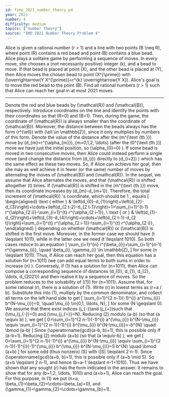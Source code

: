 ```yaml
---
id: fimo_2021_number_theory_p4
year: 2021
number: 4
difficulty: medium
topics: ["number theory"]
source: "IMO 2021 Number Theory Problem 4"
---
```


Alice is given a rational number \(r > 1\) and a line with two points \(B \neq R\), where point \(R\) contains a red bead and point \(B\) contains a blue bead. Alice plays a solitaire game by performing a sequence of moves. In every move, she chooses a (not necessarily positive) integer \(k\), and a bead to move. If that bead is placed at point \(X\), and the other bead is placed at \(Y\), then Alice moves the chosen bead to point \(X^{\prime}\) with \(\overrightarrow{Y X^{\prime}}=r^{k} \overrightarrow{Y X}\).
Alice's goal is to move the red bead to the point \(B\). Find all rational numbers \(r > 1\) such that Alice can reach her goal in at most 2021 moves.


---
Denote the red and blue beads by \(\mathcal{R}\) and \(\mathcal{B}\), respectively. Introduce coordinates on the line and identify the points with their coordinates so that \(R=0\) and \(B=1\). Then, during the game, the coordinate of \(\mathcal{R}\) is always smaller than the coordinate of \(\mathcal{B}\). Moreover, the distance between the beads always has the form \(r^{\ell}\) with \(\ell \in \mathbb{Z}\), since it only multiplies by numbers of this form. Denote the value of the distance after the \(m^{\text {th }}\) move by \(d_{m}=r^{\alpha_{m}}\), \(m=0,1,2, \ldots\) (after the \(0^{\text {th }}\) move we have just the initial position, so \(\alpha_{0}=0\) ).
If some bead is moved in two consecutive moves, then Alice could instead perform a single move (and change the distance from \(d_{i}\) directly to \(d_{i+2}\) ) which has the same effect as these two moves. So, if Alice can achieve her goal, then she may as well achieve it in fewer (or the same) number of moves by alternating the moves of \(\mathcal{B}\) and \(\mathcal{R}\). In the sequel, we assume that Alice alternates the moves, and that \(\mathcal{R}\) is shifted altogether \(t\) times.
If \(\mathcal{R}\) is shifted in the \(m^{\text {th }}\) move, then its coordinate increases by \(d_{m}-d_{m+1}\). Therefore, the total increment of \(\mathcal{R}\) 's coordinate, which should be 1 , equals
\[
\begin{aligned}
\text { either } & \left(d_{0}-d_{1}\right)+\left(d_{2}-d_{3}\right)+\cdots+\left(d_{2 t-2}-d_{2 t-1}\right)=1+\sum_{i=1}^{t-1} r^{\alpha_{2 i}}-\sum_{i=1}^{t} r^{\alpha_{2 i-1}}, \\
\text { or } & \left(d_{1}-d_{2}\right)+\left(d_{3}-d_{4}\right)+\cdots+\left(d_{2 t-1}-d_{2 t}\right)=\sum_{i=1}^{t} r^{\alpha_{2 i-1}}-\sum_{i=1}^{t} r^{\alpha_{2 i}},
\end{aligned}
\]
depending on whether \(\mathcal{R}\) or \(\mathcal{B}\) is shifted in the first move. Moreover, in the former case we should have \(t \leqslant 1011\), while in the latter one we need \(t \leqslant 1010\). So both cases reduce to an equation
\[
\sum_{i=1}^{n} r^{\beta_{i}}=\sum_{i=1}^{n-1} r^{\gamma_{i}}, \quad \beta_{i}, \gamma_{i} \in \mathbb{Z},
\]
for some \(n \leqslant 1011\). Thus, if Alice can reach her goal, then this equation has a solution for \(n=1011\) (we can add equal terms to both sums in order to increase \(n\) ).
Conversely, if (1) has a solution for \(n=1011\), then Alice can compose a corresponding sequence of distances \(d_{0}, d_{1}, d_{2}, \ldots, d_{2021}\) and then realise it by a sequence of moves. So the problem reduces to the solvability of \((1)\) for \(n=1011\).
Assume that, for some rational \(r\), there is a solution of (1). Write \(r\) in lowest terms as \(r=a / b\). Substitute this into (1), multiply by the common denominator, and collect all terms on the left hand side to get
\[
\sum_{i=1}^{2 n-1}(-1)^{i} a^{\mu_{i}} b^{N-\mu_{i}}=0, \quad \mu_{i} \in\{0,1, \ldots, N\},
\]
for some \(N \geqslant 0\). We assume that there exist indices \(j_{-}\)and \(j_{+}\)such that \(\mu_{j_{-}}=0\) and \(\mu_{j_{+}}=N\). Reducing (2) modulo \(a-b\) (so that \(a \equiv b\) ), we get
\[
0=\sum_{i=1}^{2 n-1}(-1)^{i} a^{\mu_{i}} b^{N-\mu_{i}} \equiv \sum_{i=1}^{2 n-1}(-1)^{i} b^{\mu_{i}} b^{N-\mu_{i}}=-b^{N} \quad \bmod (a-b)
\]
Since \(\operatorname{gcd}(a-b, b)=1\), this is possible only if \(a-b=1\).
Reducing (2) modulo \(a+b\) (so that \(a \equiv-b\) ), we get
\[
0=\sum_{i=1}^{2 n-1}(-1)^{i} a^{\mu_{i}} b^{N-\mu_{i}} \equiv \sum_{i=1}^{2 n-1}(-1)^{i}(-1)^{\mu_{i}} b^{\mu_{i}} b^{N-\mu_{i}}=S b^{N} \quad \bmod (a+b)
\]
for some odd (thus nonzero) \(S\) with \(|S| \leqslant 2 n-1\). Since \(\operatorname{gcd}(a+b, b)=1\), this is possible only if \(a+b \mid S\). So \(a+b \leqslant 2 n-1\), and hence \(b=a-1 \leqslant n-1=1010\).
Thus we have shown that any sought \(r\) has the form indicated in the answer. It remains to show that for any \(b=1,2, \ldots, 1010\) and \(a=b+1\), Alice can reach the goal. For this purpose, in (1) we put \(n=a, \beta_{1}=\beta_{2}=\cdots=\beta_{a}=0\), and \(\gamma_{1}=\gamma_{2}=\cdots=\gamma_{b}=1\).
